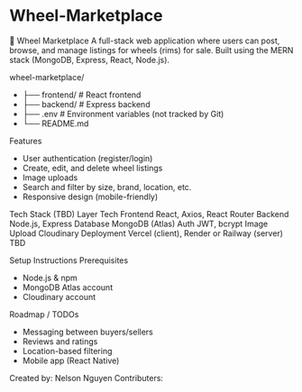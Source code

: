 # Wheel-Marketplace

🛞 Wheel Marketplace
A full-stack web application where users can post, browse, and manage listings for wheels (rims) for sale. Built using the MERN stack (MongoDB, Express, React, Node.js).

wheel-marketplace/
- ├── frontend/     # React frontend
- ├── backend/     # Express backend
- ├── .env        # Environment variables (not tracked by Git)
- └── README.md

Features
- User authentication (register/login)
- Create, edit, and delete wheel listings
- Image uploads
- Search and filter by size, brand, location, etc.
- Responsive design (mobile-friendly)

Tech Stack (TBD)
Layer	                  Tech
Frontend	              React, Axios, React Router
Backend	                Node.js, Express
Database	              MongoDB (Atlas)
Auth	                  JWT, bcrypt
Image Upload	          Cloudinary
Deployment	            Vercel (client), Render or Railway (server) TBD


Setup Instructions
Prerequisites
- Node.js & npm
- MongoDB Atlas account
- Cloudinary account

Roadmap / TODOs
- Messaging between buyers/sellers
- Reviews and ratings
- Location-based filtering
- Mobile app (React Native)


Created by: Nelson Nguyen
Contributers: 
